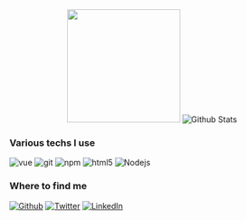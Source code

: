 <div align="center">
  <img src="https://avatars.githubusercontent.com/u/66486552?s=400&u=7f99dc4cb04310deacd1b4396ca31b5afb22fcb7&v=4" height="200">
  <img src="https://github-readme-stats.vercel.app/api?username=DevNetworktm&show_icons=true&theme=dark" alt="Github Stats" />
</div>
<h3>Various techs I use</h3>
<p>
  
  <img alt="vue" src="https://img.shields.io/badge/-Vue-4fc08d?style=flat-square&logo=Vue.js&logoColor=white" />  
  <img alt="git" src="https://img.shields.io/badge/-Git-F05032?style=flat-square&logo=git&logoColor=white" />
  <img alt="npm" src="https://img.shields.io/badge/-NPM-CB3837?style=flat-square&logo=npm&logoColor=white" />
  <img alt="html5" src="https://img.shields.io/badge/-HTML5-E34F26?style=flat-square&logo=html5&logoColor=white" />
  <img alt="Nodejs" src="https://img.shields.io/badge/-Nodejs-43853d?style=flat-square&logo=Node.js&logoColor=white" />
</p>
<h3>Where to find me</h3>
<p><a href="https://github.com/DevNetworktm" target="_blank"><img alt="Github" src="https://img.shields.io/badge/GitHub-%2312100E.svg?&style=for-the-badge&logo=Github&logoColor=white" /></a> <a href="https://twitter.com/DevNetwork_web" target="_blank"><img alt="Twitter" src="https://img.shields.io/badge/twitter-%231DA1F2.svg?&style=for-the-badge&logo=twitter&logoColor=white" /></a> <a href="https://www.linkedin.com/in/zachary-masson" target="_blank"><img alt="LinkedIn" src="https://img.shields.io/badge/linkedin-%230077B5.svg?&style=for-the-badge&logo=linkedin&logoColor=white" /></a>
</p>
